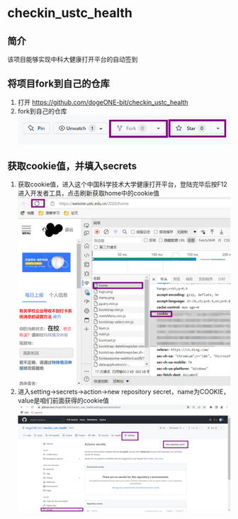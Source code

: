# checkin_ustc_health
## 简介
该项目能够实现中科大健康打开平台的自动签到

## 将项目fork到自己的仓库
1. 打开 https://github.com/dogeONE-bit/checkin_ustc_health
2. fork到自己的仓库<br>
   ![在这里插入图片描述](images/fork.png)

## 获取cookie值，并填入secrets
1. 获取cookie值，进入这个中国科学技术大学健康打开平台，登陆完毕后按F12进入开发者工具，点击刷新获取home中的cookie值
   ![在这里插入图片描述](images/secret1.png)
2. 进入setting->secrets->action->new repository secret，name为COOKIE，value是咱们前面获得的cookie值
   ![在这里插入图片描述](images/secret2.png)

